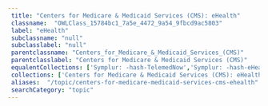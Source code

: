 ```yaml
--- 
 title: "Centers for Medicare & Medicaid Services (CMS): eHealth" 
 classname:  "OWLClass_15784bc1_7a5e_4472_9a54_9fbcd9ac5803" 
 label: "eHealth" 
 subclassname: "null" 
 subclasslabel: "null" 
 parentclassname: "Centers_for_Medicare_&_Medicaid_Services_(CMS)" 
 parentclasslabel: "Centers for Medicare & Medicaid Services (CMS)" 
 equalentCollections: ['Symplur: -hash-TelemedNow','Symplur: -hash-eHealth','Medigy: Ambulatory Live Video Telehealth','Medigy: Specialty Live Video Telehealth','Healthcare IT Today: Telemedicine & Remote Monitoring','Symplur: -hash-TelehealthForward','Symplur: -hash-telehealth','Healthcare IT News: Telemedicine','Medigy: Telemedicine','Symplur: -hash-telehealthtech13','Symplur: -hash-telemedicine','Medigy: Health System Live Video Telehealth','Symplur: -hash-PexipTelehealth','Symplur: -hash-VirtualHealth'] 
 collections: ['Centers for Medicare & Medicaid Services (CMS): eHealth']
 aliases:  "/topic/centers-for-medicare-medicaid-services-cms-ehealth"  
 searchCategory: "topic" 
---
```

